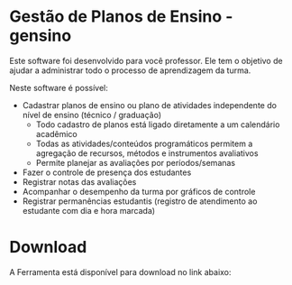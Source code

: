 # Gestão de Planos de Ensino - gensino

Este software foi desenvolvido para você professor. Ele tem o objetivo de ajudar a administrar todo o processo de aprendizagem 
da turma.

Neste software é possível:

* Cadastrar planos de ensino ou plano de atividades independente do nível de ensino (técnico / graduação)
  * Todo cadastro de planos está ligado diretamente a um calendário acadêmico
  * Todas as atividades/conteúdos programáticos permitem a agregação de recursos, métodos e instrumentos avaliativos
  * Permite planejar as avaliações por períodos/semanas
* Fazer o controle de presença dos estudantes
* Registrar notas das avaliações
* Acompanhar o desempenho da turma por gráficos de controle
* Registrar permanências estudantis (registro de atendimento ao estudante com dia e hora marcada)

# Download

A Ferramenta está disponível para download no link abaixo:

